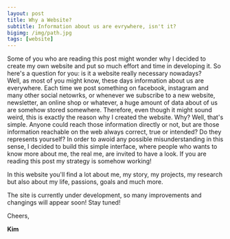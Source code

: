 ```yaml
---
layout: post
title: Why a Website?
subtitle: Information about us are evrywhere, isn't it?
bigimg: /img/path.jpg
tags: [website]
---
```

Some of you who are reading this post might wonder why I decided to create my own website and put so much effort and time in developing it. So here's a question for you: is it a website really necessary nowadays?  
Well, as most of you might know, these days information about us are everywhere. Each time we post something on facebook, instagram and many other social netowrks, or whenever we subscribe to a new website, newsletter, an online shop or whatever, a huge amount of  data about of us are somehow stored somewhere. Therefore, even though it might sound weird, this is exactly the reason why I created the website. Why? Well, that's simple. Anyone could reach those information directly or not, but are those information reachable on the web always correct, true or intended? Do they represents yourself?
In order to awoid any possible misunderstanding in this sense, I decided to build this simple interface, where people who wants to know more about me, the real me, are invited to have a look. If you are reading this post my strategy is somehow working!  

In this website you'll find a lot about me, my story, my projects, my research but also about my life, passions, goals and much more.

The site is currently under development, so many improvements and changings will appear soon! Stay tuned!

Cheers, 

**Kim**
